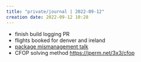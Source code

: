 ```yaml
---
title: "private/journal | 2022-09-12"
creation date: 2022-09-12 10:28
---
```


- finish build logging PR
- flights booked for denver and ireland
- [package mismanagement talk](https://www.youtube.com/watch?v=482XCyq_Ej4&t=2s&ab_channel=BornHack)
- CFOP solving method https://jperm.net/3x3/cfop